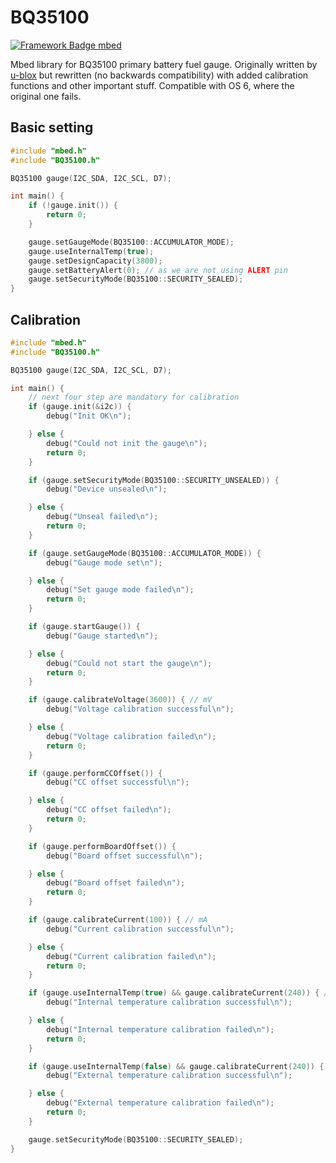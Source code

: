 # BQ35100

[![Framework Badge mbed](https://img.shields.io/badge/framework-mbed-008fbe.svg)](https://os.mbed.com/)

Mbed library for BQ35100 primary battery fuel gauge. Originally written by [u-blox](https://os.mbed.com/teams/ublox/code/battery-gauge-bq35100) but rewritten (no backwards compatibility) with added calibration functions and other important stuff. Compatible with OS 6, where the original one fails.

## Basic setting

```cpp
#include "mbed.h"
#include "BQ35100.h"

BQ35100 gauge(I2C_SDA, I2C_SCL, D7);

int main() {
    if (!gauge.init()) {
        return 0;
    }

    gauge.setGaugeMode(BQ35100::ACCUMULATOR_MODE);
    gauge.useInternalTemp(true);
    gauge.setDesignCapacity(3800);
    gauge.setBatteryAlert(0); // as we are not using ALERT pin
    gauge.setSecurityMode(BQ35100::SECURITY_SEALED);
}
```

## Calibration

```cpp
#include "mbed.h"
#include "BQ35100.h"

BQ35100 gauge(I2C_SDA, I2C_SCL, D7);

int main() {
    // next four step are mandatory for calibration
    if (gauge.init(&i2c)) {
        debug("Init OK\n");

    } else {
        debug("Could not init the gauge\n");
        return 0;
    }

    if (gauge.setSecurityMode(BQ35100::SECURITY_UNSEALED)) {
        debug("Device unsealed\n");

    } else {
        debug("Unseal failed\n");
        return 0;
    }

    if (gauge.setGaugeMode(BQ35100::ACCUMULATOR_MODE)) {
        debug("Gauge mode set\n");

    } else {
        debug("Set gauge mode failed\n");
        return 0;
    }

    if (gauge.startGauge()) {
        debug("Gauge started\n");

    } else {
        debug("Could not start the gauge\n");
        return 0;
    }

    if (gauge.calibrateVoltage(3600)) { // mV
        debug("Voltage calibration successful\n");

    } else {
        debug("Voltage calibration failed\n");
        return 0;
    }

    if (gauge.performCCOffset()) {
        debug("CC offset successful\n");

    } else {
        debug("CC offset failed\n");
        return 0;
    }

    if (gauge.performBoardOffset()) {
        debug("Board offset successful\n");

    } else {
        debug("Board offset failed\n");
        return 0;
    }

    if (gauge.calibrateCurrent(100)) { // mA
        debug("Current calibration successful\n");

    } else {
        debug("Current calibration failed\n");
        return 0;
    }

    if (gauge.useInternalTemp(true) && gauge.calibrateCurrent(240)) { // 0.1°C
        debug("Internal temperature calibration successful\n");

    } else {
        debug("Internal temperature calibration failed\n");
        return 0;
    }

    if (gauge.useInternalTemp(false) && gauge.calibrateCurrent(240)) { // 0.1°C
        debug("External temperature calibration successful\n");

    } else {
        debug("External temperature calibration failed\n");
        return 0;
    }

    gauge.setSecurityMode(BQ35100::SECURITY_SEALED);
}
```
